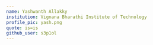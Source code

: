 ```yaml
---
name: Yashwanth Allakky
institution: Vignana Bharathi Institute of Technology
profile_pic: yash.png 
quote: is=is
github_user: s3p1ol
---
```

